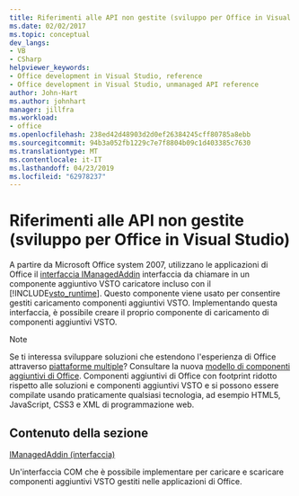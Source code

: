 ```yaml
---
title: Riferimenti alle API non gestite (sviluppo per Office in Visual Studio)
ms.date: 02/02/2017
ms.topic: conceptual
dev_langs:
- VB
- CSharp
helpviewer_keywords:
- Office development in Visual Studio, reference
- Office development in Visual Studio, unmanaged API reference
author: John-Hart
ms.author: johnhart
manager: jillfra
ms.workload:
- office
ms.openlocfilehash: 238ed42d48903d2d0ef26384245cff80785a8ebb
ms.sourcegitcommit: 94b3a052fb1229c7e7f8804b09c1d403385c7630
ms.translationtype: MT
ms.contentlocale: it-IT
ms.lasthandoff: 04/23/2019
ms.locfileid: "62978237"
---
```

# <a name="unmanaged-api-reference-office-development-in-visual-studio"></a>Riferimenti alle API non gestite (sviluppo per Office in Visual Studio)

A partire da Microsoft Office system 2007, utilizzano le applicazioni di Office il [interfaccia IManagedAddin](../vsto/imanagedaddin-interface.md) interfaccia da chiamare in un componente aggiuntivo VSTO caricatore incluso con il [!INCLUDE[vsto_runtime](../vsto/includes/vsto-runtime-md.md)]. Questo componente viene usato per consentire gestiti caricamento componenti aggiuntivi VSTO. Implementando questa interfaccia, è possibile creare il proprio componente di caricamento di componenti aggiuntivi VSTO.

> [!NOTE]
> Se ti interessa sviluppare soluzioni che estendono l'esperienza di Office attraverso [piattaforme multiple](https://dev.office.com/add-in-availability)? Consultare la nuova [modello di componenti aggiuntivi di Office](https://dev.office.com/docs/add-ins/overview/office-add-ins). Componenti aggiuntivi di Office con footprint ridotto rispetto alle soluzioni e componenti aggiuntivi VSTO e si possono essere compilate usando praticamente qualsiasi tecnologia, ad esempio HTML5, JavaScript, CSS3 e XML di programmazione web.

## <a name="in-this-section"></a>Contenuto della sezione

[IManagedAddin (interfaccia)](../vsto/imanagedaddin-interface.md)

Un'interfaccia COM che è possibile implementare per caricare e scaricare componenti aggiuntivi VSTO gestiti nelle applicazioni di Office.
